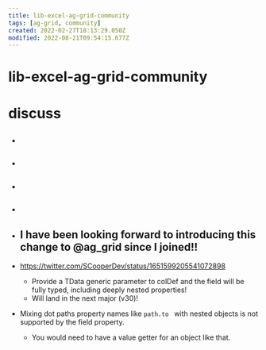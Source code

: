```yaml
---
title: lib-excel-ag-grid-community
tags: [ag-grid, community]
created: 2022-02-27T18:13:29.050Z
modified: 2022-08-21T09:54:15.677Z
---
```


# lib-excel-ag-grid-community

# discuss

- ## 

- ## 

- ## 

- ## 

- ## I have been looking forward to introducing this change to @ag_grid since I joined!!
- https://twitter.com/SCooperDev/status/1651599205541072898
  - Provide a TData generic parameter to colDef and the field will be fully typed, including deeply nested properties!  
  - Will land in the next major (v30)!
- Mixing dot paths property names like `path.to ` with nested objects is not supported by the field property. 
  - You would need to have a value getter for an object like that.
